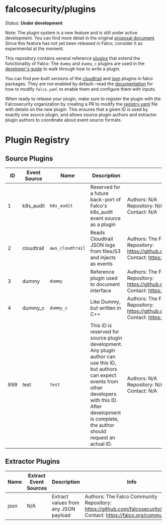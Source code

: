 # falcosecurity/plugins

Status: **Under development**

Note: The plugin system is a new feature and is still under active development. You can find more detail in the original [proposal document](https://github.com/falcosecurity/falco/blob/master/proposals/20210501-plugin-system.md). Since this feature has not yet been released in Falco, consider it as experimental at the moment. 

This repository contains several reference [plugins](https://deploy-preview-493--falcosecurity.netlify.app/docs/plugins/) that extend the functionality of Falco: The `dummy` and `dummy_c` plugins are used in the [developer's guide](https://deploy-preview-493--falcosecurity.netlify.app/docs/plugins/developers_guide/) to walk through how to write a plugin.

You can find pre-built versions of the [cloudtrail](./plugins/cloudtrail/) and [json](./plugins/json/) plugins in falco packages. They are not enabled by default--read the [documentation](https://deploy-preview-493--falcosecurity.netlify.app/docs/plugins) for how to modify `falco.yaml` to enable them and configure them with inputs.

When ready to release your plugin, make sure to register the plugin with the Falcosecurity organization by creating a PR to modify the [registry.yaml](https://github.com/andreabonanno/plugins/blob/refactor/new-registry-format/registry/registry.yaml) file with details on the new plugin. This ensures that a given ID is used by exactly one source plugin, and allows source plugin authors and extractor plugin authors to coordinate about event source formats.

# Plugin Registry

<!-- The text inside \<!-- REGISTRY --\> comments is auto-generated. These comments and the text between them should not be edited by hand -->
<!-- REGISTRY -->
## Source Plugins
| ID | Event Source | Name | Description | Info |
| --- | --- | --- | --- | --- |
| 1 | k8s_audit | `k8s_audit` | Reserved for a future back-port of Falco's k8s_audit event source as a plugin | Authors: N/A <br/> Repository: N/A <br/> Contact: N/A |
| 2 | cloudtrail | `aws_cloudtrail` | Reads Cloudtrail JSON logs from files/S3 and injects as events | Authors: The Falco Community <br/> Repository: https://github.com/falcosecurity/plugins <br/> Contact: https://falco.org/community |
| 3 | dummy | `dummy` | Reference plugin used to document interface | Authors: The Falco Community <br/> Repository: https://github.com/falcosecurity/plugins <br/> Contact: https://falco.org/community |
| 4 | dummy_c | `dummy_c` | Like Dummy, but written in C++ | Authors: The Falco Community <br/> Repository: https://github.com/falcosecurity/plugins <br/> Contact: https://falco.org/community |
| 999 | test | `test` | This ID is reserved for source plugin development. Any plugin author can use this ID, but authors can expect events from other developers with this ID. After development is complete, the author should request an actual ID. | Authors: N/A <br/> Repository: N/A <br/> Contact: N/A |

## Extractor Plugins
| Name | Extract Event Sources | Description | Info |
| --- | --- | --- | --- |
| json | N/A | Extract values from any JSON payload | Authors: The Falco Community <br/> Repository: https://github.com/falcosecurity/plugins <br/> Contact: https://falco.org/community |

<!-- REGISTRY -->


